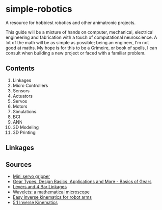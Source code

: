 # simple-robotics
A resource for hobbiest robotics and other animatronic projects.

This guide will be a mixture of hands on computer, mechanical, electrical engineering and fabrication with a touch of computational neuroscience. A lot of the math will be as simple as possible; being an engineer, I'm not good at maths. My hope is for this to be a Grimoire, or book of spells, I can consult when building a new project or faced with a familiar problem.

## Contents
1. Linkages
2. Micro Controllers
3. Sensors
4. Actuators
5. Servos
6. Motors
7. Simulations
8. BCI 
9. ANN
10. 3D Modeling
11. 3D Printing

## Linkages

## Sources
+ [Mini servo gripper](https://www.thingiverse.com/thing:2415)
+ [Gear Types, Design Basics, Applications and More - Basics of Gears](https://youtu.be/ZhDO16FDmxA?si=TrhTgkIMsFZLdley)
+ [Levers and 4 Bar Linkages](https://youtu.be/0MYF8YCf2jQ?si=RR6by026zaeGyJ01)
+ [Wavelets: a mathematical microscope](https://www.youtube.com/watch?v=jnxqHcObNK4&ab_channel=ArtemKirsanov)
+ [Easy inverse kinematics for robot arms](https://youtu.be/Q-UeYEpwXXU?si=-LuqWcVNqyQoCUL-)
+ [5.1 Inverse Kinematics](https://www.youtube.com/watch?v=RH3iAmMsolo&ab_channel=Woolfrey)
